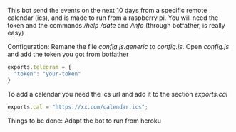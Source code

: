 This bot send the events on the next 10 days from a specific remote calendar (ics), and is made to run from a raspberry pi.
You will need the token and the commands */help* */date* and */info* (through botfather, is really easy)

Configuration:
Remane the file *config.js.generic* to *config.js*.
Open *config.js* and add the token you got from botfather
```javascript
exports.telegram = {
  "token": "your-token"
}
```
To add a calendar you need the ics url and add it to the section *exports.cal*
```javascript
exports.cal = "https://xx.com/calendar.ics";
```

Things to be done:
Adapt the bot to run from heroku
